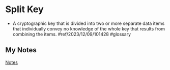 # Split Key
- A cryptographic key that is divided into two or more separate data items that individually convey no knowledge of the whole key that results from combining the items. #ref/2023/12/09/101428 #glossary
## My Notes
[Notes](mynotes/split-key-notes.md)
